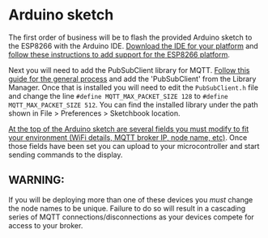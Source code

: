 # Arduino sketch

The first order of business will be to flash the provided Arduino sketch to the ESP8266 with the Arduino IDE.  [Download the IDE for your platform](https://www.arduino.cc/en/Main/Software) and [follow these instructions to add support for the ESP8266 platform](https://github.com/esp8266/Arduino#installing-with-boards-manager).

Next you will need to add the PubSubClient library for MQTT.  [Follow this guide for the general process](https://www.arduino.cc/en/Guide/Libraries) and add the 'PubSubClient' from the Library Manager.  Once that is installed you will need to edit the `PubSubClient.h` file and change the line `#define MQTT_MAX_PACKET_SIZE 128` to `#define MQTT_MAX_PACKET_SIZE 512`.  You can find the installed library under the path shown in File > Preferences > Sketchbook location.

[At the top of the Arduino sketch are several fields you must modify to fit your environment (WiFi details, MQTT broker IP, node name, etc)](https://github.com/aderusha/HASwitchPlate/blob/master/Arduino_Sketch/HASwitchPlate/HASwitchPlate.ino#L3-L10).  Once those fields have been set you can upload to your microcontroller and start sending commands to the display.

## WARNING:
If you will be deploying more than one of these devices you _must_ change the node names to be unique.  Failure to do so will result in a cascading series of MQTT connections/disconnections as your devices compete for access to your broker.
